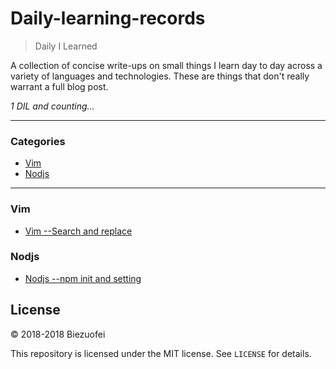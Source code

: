 # Daily-learning-records

> Daily I Learned

A collection of concise write-ups on small things I learn day to day across a
variety of languages and technologies. These are things that don't really
warrant a full blog post. 


_1 DIL and counting..._

---

### Categories

* [Vim](#Vim)
* [Nodjs](#Nodjs)


---

### Vim

- [Vim --Search and replace](Vim/search-replace.md)


### Nodjs

- [Nodjs --npm init and setting](Vim/npm-init-setting.md)




## License

&copy; 2018-2018 Biezuofei

This repository is licensed under the MIT license. See `LICENSE` for
details.
